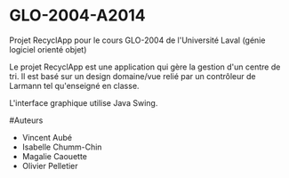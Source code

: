 GLO-2004-A2014
==============

Projet RecyclApp pour le cours GLO-2004 de l'Université Laval (génie logiciel orienté objet)

Le projet RecyclApp est une application qui gère la gestion d'un centre de tri.
Il est basé sur un design domaine/vue relié par un contrôleur de Larmann tel qu'enseigné en classe.

L'interface graphique utilise Java Swing.

#Auteurs
* Vincent Aubé
* Isabelle Chumm-Chin
* Magalie Caouette
* Olivier Pelletier
